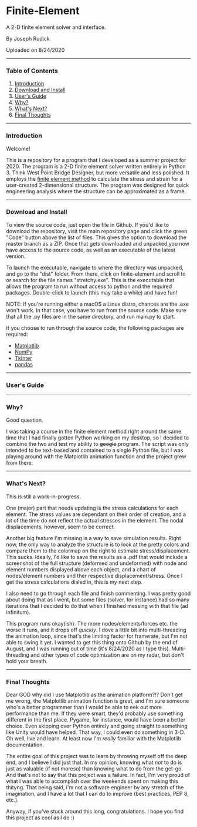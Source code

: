 # Finite-Element
A 2-D finite element solver and interface.

By Joseph Rudick

Uploaded on 8/24/2020

---

### Table of Contents
1. [Introduction](#Introduction)
2. [Download and Install](#download-and-install)
3. [User's Guide](#users-guide)
4. [Why?](#why)
5. [What's Next?](#whats-next)
6. [Final Thoughts](#final-thoughts)

---

### Introduction
Welcome!

This is a repository for a program that I developed as a summer project for 2020.  The program is a 2-D finite element solver written entirely in Python 3.  Think West Point Bridge Designer, but more versatile and less polished.  It employs the [finite element method](https://en.wikipedia.org/wiki/Finite_element_method) to calculate the stress and strain for a user-created 2-dimensional structure.  The program was designed for quick engineering analysis where the structure can be approximated as a frame.

---

### Download and Install
To view the source code, just open the file in Github.  If you'd like to download the repository, visit the main repository page and click the green "Code" button above the list of files.  This gives the option to download the master branch as a ZIP.  Once that gets downloaded and unpacked,you now have access to the source code, as well as an executable of the latest version.

To launch the executable, navigate to where the directory was unpacked, and go to the "dist" folder.  From there, click on finite-element and scroll to or search for the file names "stretchy.exe".  This is the executable that allows the program to run without access to python and the required packages.  Double-click to launch (this may take a while) and have fun!

NOTE:  If you're running either a macOS a Linux distro, chances are the .exe won't work.  In that case, you have to run from the source code.  Make sure that all the .py files are in the same directory, and run main.py to start.

If you choose to run through the source code, the following packages are required:

* [Matplotlib](https://matplotlib.org/#)
* [NumPy](https://numpy.org/)
* [TkInter](https://docs.python.org/3/library/tkinter.html)
* [pandas](https://pandas.pydata.org/)

---

### User's Guide


---

### Why?
Good question.

I was taking a course in the finite element method right around the same time that I had finally gotten Python working on my desktop, so I decided to combine the two and test my ability to ~~google~~ program.  The script was only intended to be text-based and contained to a single Python file, but I was playing around with the Matplotlib animation function and the project grew from there.

---

### What's Next?
This is still a work-in-progress.

One (major) part that needs updating is the stress calculations for each element.  The stress values are dependant on their order of creation, and a lot of the time do not reflect the actual stresses in the element.  The nodal displacements, however, seem to be correct.

Another big feature I'm missing is a way to save simulation results.  Right now, the only way to analyze the structure is to look at the pretty colors and compare them to the colormap on the right to estimate stress/displacement.  This sucks.  Ideally, I'd like to save the results as a .pdf that would include a screenshot of the full structure (deformed and undeformed) with node and element numbers displayed above each object, and a chart of nodes/element numbers and ther respective displacement/stress.  Once I get the stress calculations dialed in, this is my next step.

I also need to go through each file and finish commenting.  I was pretty good about doing that as I went, but some files (solver, for instance) had so many iterations that I decided to do that when I finished messing with that file (ad infinitum).

This program runs okay(ish).  The more nodes/elements/forces etc. the worse it runs, and it drops off *quickly*.  I dove a little bit into multi-threading the animation loop, since that's the limiting factor for framerate, but I'm not able to swing it yet.  I wanted to get this thing onto Github by the end of August, and I was running out of time (it's 8/24/2020 as I type this).  Multi-threading and other types of code optimization are on my radar, but don't hold your breath.

---

### Final Thoughts
Dear GOD why did I use Matplotlib as the animation platform?!?  Don't get me wrong, the Matplotlib animation function is great, and I'm sure someone who's a better programmer than I would be able to eek out more performance than me.  If they were smart, they'd probably use something different in the first place.  Pygame, for instance, would have been a better choice.  Even skipping over Python entirely and going straight to something like Unity would have helped.  That way, I could even do something in 3-D.  Oh well, live and learn.  At least now I'm *really* familiar with the Matplotlib documentation.

The entire goal of this project was to learn by throwing myself off the deep end, and I believe I did just that.  In my opinion, knowing what *not* to do is just as valuable (if not moreso) than knowing what to do from the get-go.  And that's not to say that this project was a failure.  In fact, I'm very proud of what I was able to accomplish over the weekends spent on making this thityng.  That being said, i'm not a software engineer by any stretch of the imagination, and I have a lot that I can do to improve (best practices, PEP 8, etc.).

Anyway, if you've stuck around this long, congratulations.  I hope you find this project as cool as I do :)





